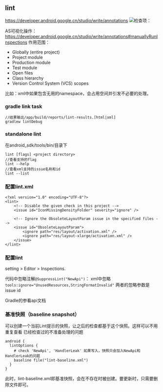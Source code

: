 ## lint

https://developer.android.google.cn/studio/write/annotations
![检查项：](https://developer.android.google.cn/studio/images/write/lint.png)

AS可视化操作：https://developer.android.google.cn/studio/write/annotations#manuallyRunInspections 作用范围：

- Globally (entire project)
- Project module
- Production module
- Test module
- Open files
- Class hierarchy
- Version Control System (VCS) scopes

比如：xml中如果包含无用的namespace，会占用空间并引发不必要的处理。

### gradle link task

```
//结果输出/app/build/reports/lint-results.[html|xml]
gradlew lintDebug
```

### standalone lint

在android_sdk/tools/bin/目录下

```
lint [flags] <project directory>
//查看支持的flag
lint --help
//查看xml支持的issue名称和id
lint --list
```

### 配置lint.xml

```
<?xml version="1.0" encoding="UTF-8"?>
<lint>
    <!-- Disable the given check in this project -->
    <issue id="IconMissingDensityFolder" severity="ignore" />

    <!-- Ignore the ObsoleteLayoutParam issue in the specified files -->
    <issue id="ObsoleteLayoutParam">
        <ignore path="res/layout/activation.xml" />
        <ignore path="res/layout-xlarge/activation.xml" />
    </issue>
</lint>
```

### 配置lint

setting > Editor > Inspections.

代码中忽略注解`@SuppressLint("NewApi")`：
xml中忽略`tools:ignore="UnusedResources,StringFormatInvalid"`
两者的忽略参数是 issue id

Gradle的参看api文档

### 基准快照（baseline snapshot）

可以创建一个当前Lint提示的快照，让之后的检查都基于这个快照。这样可以不用重复查看 已经检查过的不准备处理的问题

```
android {
  lintOptions {
    # check 'NewApi', 'HandlerLeak' 如果写入，快照只会加入NewApi和HandlerLeak的问题
    baseline file("lint-baseline.xml")
  }
}
```

此时，lint-baseline.xml即基准快照，会在不存在时被创建。要更新时，只需要删除文件即可。